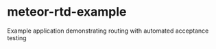 meteor-rtd-example
==================

Example application demonstrating routing with automated acceptance testing
